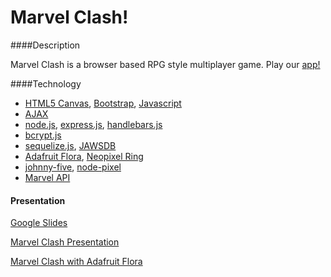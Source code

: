 # Marvel Clash!

####Description

Marvel Clash is a browser based RPG style multiplayer game. Play our [app!](https://mighty-caverns-99251.herokuapp.com/game)

####Technology
* [HTML5 Canvas](http://www.w3schools.com/html/html5_canvas.asp), [Bootstrap](http://getbootstrap.com/), [Javascript](https://www.javascript.com/)
* [AJAX](https://developer.mozilla.org/en-US/docs/AJAX)
* [node.js](https://nodejs.org/en/), [express.js](http://expressjs.com/), [handlebars.js](http://handlebarsjs.com/)
* [bcrypt.js](https://github.com/ncb000gt/node.bcrypt.js/)
* [sequelize.js](http://docs.sequelizejs.com/en/latest/), [JAWSDB](https://jawsdb.com/)
* [Adafruit Flora](https://www.adafruit.com/product/659), [Neopixel Ring](https://www.adafruit.com/product/1463)
* [johnny-five](http://johnny-five.io/), [node-pixel](https://github.com/ajfisher/node-pixel)
* [Marvel API](http://developer.marvel.com/)

#### Presentation
[Google Slides](https://docs.google.com/presentation/d/1uzZluNQucP122YS9-RfwMLLxWnUB8q0fvddzm63OwfI/edit?usp=sharing)

[Marvel Clash Presentation](https://www.youtube.com/watch?v=TUoHJtS81P8)

[Marvel Clash with Adafruit Flora](https://www.youtube.com/watch?edit=vd&v=viQ0hi6grLs)


